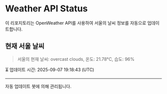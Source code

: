 
# Weather API Status

이 리포지토리는 OpenWeather API를 사용하여 서울의 날씨 정보를 자동으로 업데이트합니다.

## 현재 서울 날씨
> 서울의 현재 날씨: overcast clouds, 온도: 21.78°C, 습도: 96%

⏳ 업데이트 시간: 2025-09-07 19:18:43 (UTC)

---
자동 업데이트 봇에 의해 관리됩니다.
